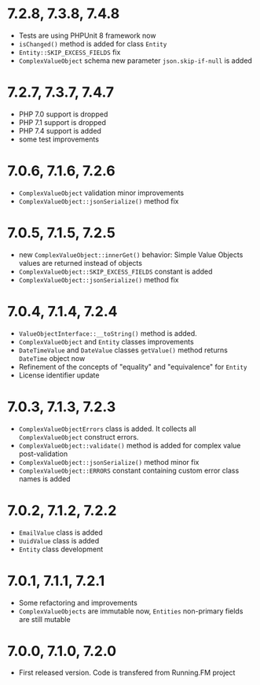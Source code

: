 7.2.8, 7.3.8, 7.4.8
===================
* Tests are using PHPUnit 8 framework now
* `isChanged()` method is added for class `Entity`
* `Entity::SKIP_EXCESS_FIELDS` fix
* `ComplexValueObject` schema new parameter `json.skip-if-null` is added

7.2.7, 7.3.7, 7.4.7
===================
* PHP 7.0 support is dropped
* PHP 7.1 support is dropped
* PHP 7.4 support is added
* some test improvements

7.0.6, 7.1.6, 7.2.6
===================
* `ComplexValueObject` validation minor improvements
* `ComplexValueObject::jsonSerialize()` method fix

7.0.5, 7.1.5, 7.2.5
===================
* new `ComplexValueObject::innerGet()` behavior: Simple Value Objects values are returned instead of objects
* `ComplexValueObject::SKIP_EXCESS_FIELDS` constant is added
* `ComplexValueObject::jsonSerialize()` method fix

7.0.4, 7.1.4, 7.2.4
===================
* `ValueObjectInterface::__toString()` method is added. 
* `ComplexValueObject` and `Entity` classes improvements
* `DateTimeValue` and `DateValue` classes `getValue()` method returns `DateTime` object now
* Refinement of the concepts of "equality" and "equivalence" for `Entity`
* License identifier update

7.0.3, 7.1.3, 7.2.3
===================
* `ComplexValueObjectErrors` class is added. It collects all `ComplexValueObject` construct errors.
* `ComplexValueObject::validate()` method is added for complex value post-validation
* `ComplexValueObject::jsonSerialize()` method minor fix
* `ComplexValueObject::ERRORS` constant containing custom error class names is added 

7.0.2, 7.1.2, 7.2.2
===================
* `EmailValue` class is added
* `UuidValue` class is added
* `Entity` class development

7.0.1, 7.1.1, 7.2.1
===================
* Some refactoring and improvements
* `ComplexValueObjects` are immutable now, `Entities` non-primary fields are still mutable

7.0.0, 7.1.0, 7.2.0
===================
* First released version. Code is transfered from Running.FM project
